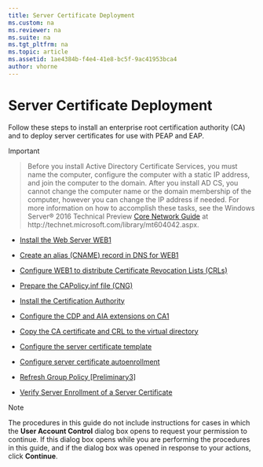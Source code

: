 ```yaml
---
title: Server Certificate Deployment
ms.custom: na
ms.reviewer: na
ms.suite: na
ms.tgt_pltfrm: na
ms.topic: article
ms.assetid: 1ae4384b-f4e4-41e8-bc5f-9ac41953bca4
author: vhorne
---
```

# Server Certificate Deployment
Follow these steps to install an enterprise root certification authority \(CA\) and to deploy server certificates for use with PEAP and EAP.  
  
> [!IMPORTANT]  
> >Before you install Active Directory Certificate Services, you must name the computer, configure the computer with a static IP address, and join the computer to the domain. After you install AD CS, you cannot change the computer name or the domain membership of the computer, however you can change the IP address if needed. For more information on how to accomplish these tasks, see the Windows Server® 2016 Technical Preview [Core Network Guide](https://technet.microsoft.com/library/mt604042.aspx) at http:\/\/technet.microsoft.com\/library\/mt604042.aspx.  
  
-   [Install the Web Server WEB1](../../../core-network-guide/cncg/server-certs/Install-the-Web-Server-WEB1.md)  
  
-   [Create an alias (CNAME) record in DNS for WEB1](assetId:///bfae23f0-ae12-486b-94fe-50a137e141a5)  
  
-   [Configure WEB1 to distribute Certificate Revocation Lists (CRLs)](assetId:///fa4a8c41-8c2a-425c-8511-736fe5d196ac)  
  
-   [Prepare the CAPolicy.inf file (CNG)](assetId:///c36201de-7eb6-4e38-87da-cf7dd981a442)  
  
-   [Install the Certification Authority](assetId:///4acdc3ad-078e-45cc-b54c-e9456e0c90f5)  
  
-   [Configure the CDP and AIA extensions on CA1](assetId:///f77a3989-9f92-41ef-92a8-031651dd73a8)  
  
-   [Copy the CA certificate and CRL to the virtual directory](assetId:///a1b5fa23-9cb1-4c32-916f-2d75f48b42c7)  
  
-   [Configure the server certificate template](assetId:///8ff610e2-43ca-407f-a828-06d9366e02f0)  
  
-   [Configure server certificate autoenrollment](assetId:///c81e85cb-ecb8-442a-ad27-442c2f9e40df)  
  
-   [Refresh Group Policy [Preliminary3]](assetId:///65b36794-bb09-4c1b-a2e7-8fc780893d97)  
  
-   [Verify Server Enrollment of a Server Certificate](assetId:///bd80a018-5a30-47c3-89fc-aacb9f5ad298)  
  
> [!NOTE]  
> The procedures in this guide do not include instructions for cases in which the **User Account Control** dialog box opens to request your permission to continue. If this dialog box opens while you are performing the procedures in this guide, and if the dialog box was opened in response to your actions, click **Continue**.  
  


